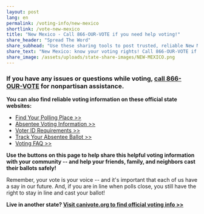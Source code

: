 ```yaml
---
layout: post
lang: en
permalink: /voting-info/new-mexico
shortlink: /vote-new-mexico
title: "New Mexico - Call 866-OUR-VOTE if you need help voting!"
share_header: "Spread The Word"
share_subhead: "Use these sharing tools to post trusted, reliable New Mexico voting information!"
share_text: "New Mexico: know your voting rights! Call 866-OUR-VOTE if you need help voting, or use these official resources."
share_image: /assets/uploads/state-share-images/NEW-MEXICO.png
---
```

### **If you have any issues or questions while voting, [call 866-OUR-VOTE](tel:8666878683) for nonpartisan assistance.**

**You can also find reliable voting information on these official state websites:**

* [Find Your Polling Place >>](https://voterportal.servis.sos.state.nm.us/WhereToVote.aspx)
* [Absentee Voting Information >>](http://www.sos.state.nm.us/Voter_Information/Absentee_and_Early_Voting.aspx)
* [Voter ID Requirements >>](http://www.sos.state.nm.us/Voter_Information/voting-2.aspx)
* [Track Your Absentee Ballot >>](https://voterportal.servis.sos.state.nm.us/wheretovote.aspx)
* [Voting FAQ >>](https://docs.google.com/document/d/11fDbFwvYOaZKWwzqWDuLFkkrO-f1fvBoO6hfcO6PTOM/)

**Use the buttons on this page to help share this helpful voting information with your community -- and help your friends, family, and neighbors cast their ballots safely!**

Remember, your vote is your voice -- and it's important that each of us have a say in our future. And, if you are in line when polls close, you still have the right to stay in line and cast your ballot!

**Live in another state? [Visit canivote.org to find official voting info >>](https://canivote.org)**